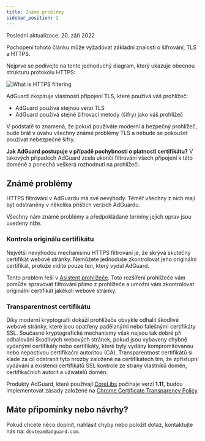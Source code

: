 ```yaml
---
title: Známé problémy
sidebar_position: 2
---
```


Poslední aktualizace: 20. září 2022

Pochopení tohoto článku může vyžadovat základní znalosti o šifrování, TLS a HTTPS.

Nejprve se podívejte na tento jednoduchý diagram, který ukazuje obecnou strukturu protokolu HTTPS:

![What is HTTPS filtering](https://cdn.adtidy.org/public/Adguard/Blog/https/what_is_https_filtering.png)

AdGuard zkopíruje vlastnosti připojení TLS, které používá váš prohlížeč:

* AdGuard používá stejnou verzi TLS
* AdGuard používá stejné šifrovací metody (šifry) jako váš prohlížeč

V podstatě to znamená, že pokud používáte moderní a bezpečný prohlížeč, bude brát v úvahu všechny známé problémy TLS a nebude se pokoušet používat nebezpečné šifry.

**Jak AdGuard postupuje v případě pochybností o platnosti certifikátu?** V takových případech AdGuard zcela ukončí filtrování všech připojení k této doméně a ponechá veškerá rozhodnutí na prohlížeči.

## Známé problémy

HTTPS filtrování v AdGuardu má své nevýhody. Téměř všechny z nich mají být odstraněny v několika příštích verzích AdGuardu.

Všechny nám známé problémy a předpokládané termíny jejich oprav jsou uvedeny níže.

### Kontrola originálu certifikátu

Největší nevýhodou mechanismu HTTPS filtrování je, že skrývá skutečný certifikát webové stránky. Nemůžete jednoduše zkontrolovat jeho originální certifikát, protože vidíte pouze ten, který vydal AdGuard.

Tento problém řeší v [Asistent prohlížeče](https://adguard.com/adguard-assistant/overview.html). Toto rozšíření prohlížeče vám pomůže spravovat filtrování přímo z prohlížeče a umožní vám zkontrolovat originální certifikát jakékoli webové stránky.

### Transparentnost certifikátu

Díky moderní kryptografii dokáží prohlížeče obvykle odhalit škodlivé webové stránky, které jsou opatřeny padělanými nebo falešnými certifikáty SSL. Současné kryptografické mechanismy však nejsou tak dobré při odhalování škodlivých webových stránek, pokud jsou vybaveny chybně vydanými certifikáty nebo certifikáty, které byly vydány kompromitovanou nebo nepoctivou certifikační autoritou (CA). Transparentnost certifikátů si klade za cíl odstranit tyto hrozby založené na certifikátech tím, že zpřístupní vydávání a existenci certifikátů SSL kontrole ze strany vlastníků domén, certifikačních autorit a uživatelů domén.

Produkty AdGuard, které používají [CoreLibs](https://github.com/AdguardTeam/CoreLibs/) počínaje verzí **1.11**, budou implementovat zásady založené na [Chrome Certificate Transparency Policy](https://googlechrome.github.io/CertificateTransparency/ct_policy.html).

## Máte připomínky nebo návrhy?

Pokud chcete něco doplnit, nahlásit chyby nebo položit dotaz, kontaktujte nás na: `devteam@adguard.com`.
